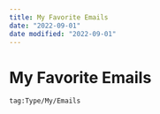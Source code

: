 ```yaml
---
title: My Favorite Emails
date: "2022-09-01"
date modified: "2022-09-01"
---
```


# My Favorite Emails

```query
tag:Type/My/Emails 

```